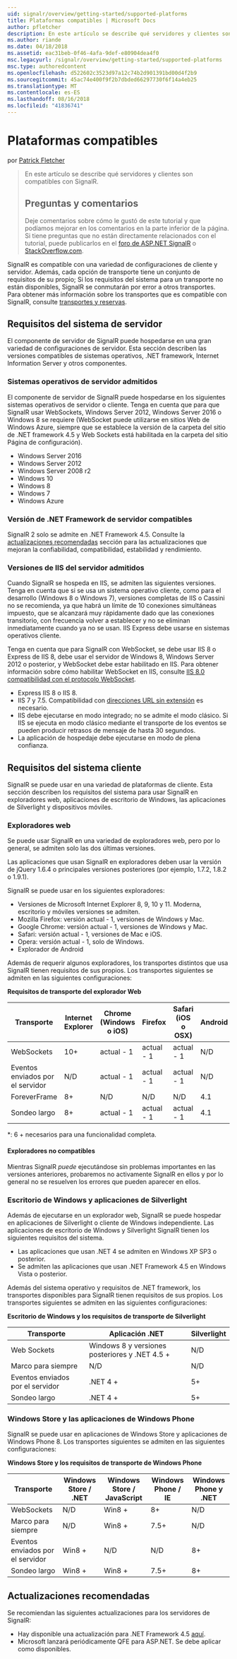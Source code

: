 ```yaml
---
uid: signalr/overview/getting-started/supported-platforms
title: Plataformas compatibles | Microsoft Docs
author: pfletcher
description: En este artículo se describe qué servidores y clientes son compatibles con SignalR.
ms.author: riande
ms.date: 04/18/2018
ms.assetid: eac31beb-0f46-4afa-9def-e80904dea4f0
msc.legacyurl: /signalr/overview/getting-started/supported-platforms
msc.type: authoredcontent
ms.openlocfilehash: d522602c3523d97a12c74b2d901391bd00d4f2b9
ms.sourcegitcommit: 45ac74e400f9f2b7dbded66297730f6f14a4eb25
ms.translationtype: MT
ms.contentlocale: es-ES
ms.lasthandoff: 08/16/2018
ms.locfileid: "41836741"
---
```

<a name="supported-platforms"></a>Plataformas compatibles
====================
por [Patrick Fletcher](https://github.com/pfletcher)

> En este artículo se describe qué servidores y clientes son compatibles con SignalR. 
> 
> ## <a name="questions-and-comments"></a>Preguntas y comentarios
> 
> Deje comentarios sobre cómo le gustó de este tutorial y que podíamos mejorar en los comentarios en la parte inferior de la página. Si tiene preguntas que no están directamente relacionados con el tutorial, puede publicarlos en el [foro de ASP.NET SignalR](https://forums.asp.net/1254.aspx/1?ASP+NET+SignalR) o [StackOverflow.com](http://stackoverflow.com/).


SignalR es compatible con una variedad de configuraciones de cliente y servidor. Además, cada opción de transporte tiene un conjunto de requisitos de su propio; Si los requisitos del sistema para un transporte no están disponibles, SignalR se conmutarán por error a otros transportes. Para obtener más información sobre los transportes que es compatible con SignalR, consulte [transportes y reservas](introduction-to-signalr.md#transports).

## <a name="server-system-requirements"></a>Requisitos del sistema de servidor

El componente de servidor de SignalR puede hospedarse en una gran variedad de configuraciones de servidor. Esta sección describen las versiones compatibles de sistemas operativos, .NET framework, Internet Information Server y otros componentes.

### <a name="supported-server-operating-systems"></a>Sistemas operativos de servidor admitidos

El componente de servidor de SignalR puede hospedarse en los siguientes sistemas operativos de servidor o cliente. Tenga en cuenta que para que SignalR usar WebSockets, Windows Server 2012, Windows Server 2016 o Windows 8 se requiere (WebSocket puede utilizarse en sitios Web de Windows Azure, siempre que se establece la versión de la carpeta del sitio de .NET framework 4.5 y Web Sockets está habilitada en la carpeta del sitio Página de configuración).

- Windows Server 2016
- Windows Server 2012
- Windows Server 2008 r2
- Windows 10
- Windows 8
- Windows 7
- Windows Azure

### <a name="supported-server-net-framework-version"></a>Versión de .NET Framework de servidor compatibles

SignalR 2 solo se admite en .NET Framework 4.5. Consulte la [actualizaciones recomendadas](#updates) sección para las actualizaciones que mejoran la confiabilidad, compatibilidad, estabilidad y rendimiento.

### <a name="supported-server-iis-versions"></a>Versiones de IIS del servidor admitidos

Cuando SignalR se hospeda en IIS, se admiten las siguientes versiones. Tenga en cuenta que si se usa un sistema operativo cliente, como para el desarrollo (Windows 8 o Windows 7), versiones completas de IIS o Cassini no se recomienda, ya que habrá un límite de 10 conexiones simultáneas impuesto, que se alcanzará muy rápidamente dado que las conexiones transitorio, con frecuencia volver a establecer y no se eliminan inmediatamente cuando ya no se usan. IIS Express debe usarse en sistemas operativos cliente.

Tenga en cuenta que para SignalR con WebSocket, se debe usar IIS 8 o Express de IIS 8, debe usar el servidor de Windows 8, Windows Server 2012 o posterior, y WebSocket debe estar habilitado en IIS. Para obtener información sobre cómo habilitar WebSocket en IIS, consulte [IIS 8.0 compatibilidad con el protocolo WebSocket](https://www.iis.net/learn/get-started/whats-new-in-iis-8/iis-80-websocket-protocol-support).

- Express IIS 8 o IIS 8.
- IIS 7 y 7.5. Compatibilidad con [direcciones URL sin extensión](https://support.microsoft.com/kb/980368) es necesario.
- IIS debe ejecutarse en modo integrado; no se admite el modo clásico. Si IIS se ejecuta en modo clásico mediante el transporte de los eventos se pueden producir retrasos de mensaje de hasta 30 segundos.
- La aplicación de hospedaje debe ejecutarse en modo de plena confianza.

## <a name="client-system-requirements"></a>Requisitos del sistema cliente

SignalR se puede usar en una variedad de plataformas de cliente. Esta sección describen los requisitos del sistema para usar SignalR en exploradores web, aplicaciones de escritorio de Windows, las aplicaciones de Silverlight y dispositivos móviles.

### <a name="web-browsers"></a>Exploradores web

Se puede usar SignalR en una variedad de exploradores web, pero por lo general, se admiten solo las dos últimas versiones.

Las aplicaciones que usan SignalR en exploradores deben usar la versión de jQuery 1.6.4 o principales versiones posteriores (por ejemplo, 1.7.2, 1.8.2 o 1.9.1).

SignalR se puede usar en los siguientes exploradores:

- Versiones de Microsoft Internet Explorer 8, 9, 10 y 11. Moderna, escritorio y móviles versiones se admiten.
- Mozilla Firefox: versión actual - 1, versiones de Windows y Mac.
- Google Chrome: versión actual - 1, versiones de Windows y Mac.
- Safari: versión actual - 1, versiones de Mac e iOS.
- Opera: versión actual - 1, solo de Windows.
- Explorador de Android

Además de requerir algunos exploradores, los transportes distintos que usa SignalR tienen requisitos de sus propios. Los transportes siguientes se admiten en las siguientes configuraciones:

<a id="browser"></a>

**Requisitos de transporte del explorador Web**

| Transporte | Internet Explorer | Chrome (Windows o iOS) | Firefox | Safari (iOS o OSX) | Android |
| --- | --- | --- | --- | --- | --- |
| WebSockets | 10+ | actual - 1 | actual - 1 | actual - 1 | N/D |
| Eventos enviados por el servidor | N/D | actual - 1 | actual - 1 | actual - 1 | N/D |
| ForeverFrame | 8+ | N/D | N/D | N/D | 4.1 |
| Sondeo largo | 8+ | actual - 1 | actual - 1 | actual - 1 | 4.1 |

\*: 6 + necesarios para una funcionalidad completa.

#### <a name="unsupported-browsers"></a>Exploradores no compatibles

Mientras SignalR *puede* ejecutándose sin problemas importantes en las versiones anteriores, probaremos no activamente SignalR en ellos y por lo general no se resuelven los errores que pueden aparecer en ellos.

### <a name="windows-desktop-and-silverlight-applications"></a>Escritorio de Windows y aplicaciones de Silverlight

Además de ejecutarse en un explorador web, SignalR se puede hospedar en aplicaciones de Silverlight o cliente de Windows independiente. Las aplicaciones de escritorio de Windows y Silverlight SignalR tienen los siguientes requisitos del sistema.

- Las aplicaciones que usan .NET 4 se admiten en Windows XP SP3 o posterior.
- Se admiten las aplicaciones que usan .NET Framework 4.5 en Windows Vista o posterior.

Además del sistema operativo y requisitos de .NET framework, los transportes disponibles para SignalR tienen requisitos de sus propios. Los transportes siguientes se admiten en las siguientes configuraciones:

**Escritorio de Windows y los requisitos de transporte de Silverlight**

| Transporte | Aplicación .NET | Silverlight |
| --- | --- | --- |
| Web Sockets | Windows 8 y versiones posteriores y .NET 4.5 + | N/D |
| Marco para siempre | N/D | N/D |
| Eventos enviados por el servidor | .NET 4 + | 5+ |
| Sondeo largo | .NET 4 + | 5+ |

<a id="android"></a>

### <a name="windows-store-and-windows-phone-applications"></a>Windows Store y las aplicaciones de Windows Phone

SignalR se puede usar en aplicaciones de Windows Store y aplicaciones de Windows Phone 8. Los transportes siguientes se admiten en las siguientes configuraciones:

**Windows Store y los requisitos de transporte de Windows Phone**

| Transporte | Windows Store / .NET | Windows Store / JavaScript | Windows Phone / IE | Windows Phone y .NET |
| --- | --- | --- | --- | --- |
| WebSockets | N/D | Win8 + | 8+ | N/D |
| Marco para siempre | N/D | Win8 + | 7.5+ | N/D |
| Eventos enviados por el servidor | Win8 + | N/D | N/D | 8+ |
| Sondeo largo | Win8 + | Win8 + | 7.5+ | 8+ |

<a id="updates"></a>

## <a name="recommended-updates"></a>Actualizaciones recomendadas

Se recomiendan las siguientes actualizaciones para los servidores de SignalR:

- Hay disponible una actualización para .NET Framework 4.5 [aquí](https://support.microsoft.com/kb/2750149).
- Microsoft lanzará periódicamente QFE para ASP.NET. Se debe aplicar como disponibles.

